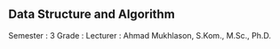 ## Data Structure and Algorithm
Semester    : 3
Grade       : 
Lecturer    : Ahmad Mukhlason, S.Kom., M.Sc., Ph.D.

